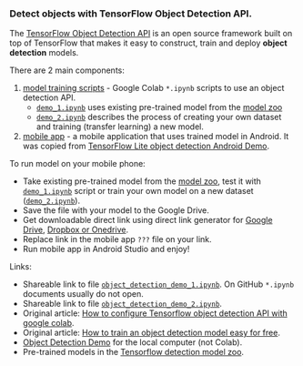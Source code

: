 ### Detect objects with TensorFlow Object Detection API.
The [TensorFlow Object Detection API](https://github.com/tensorflow/models/tree/master/research/object_detection)
is an open source framework built on top of TensorFlow that makes it easy to construct,
train and deploy **object detection** models.

There are 2 main components:
   01. [model training scripts](01_training_script) - 
       Google Colab `*.ipynb` scripts to use an object detection API.
          * [`demo_1.ipynb`](https://colab.research.google.com/drive/1OkqFXb1GSxi7oNkiGfGttSmhaob4ivFy)
            uses existing pre-trained model from the
            [model zoo](https://github.com/tensorflow/models/blob/master/research/object_detection/g3doc/detection_model_zoo.md)
          * [`demo_2.ipynb`](https://colab.research.google.com/drive/1sKb5rXrwiJTxzk0jZxAmpfIYUg0gj4Bw)
       describes the process of creating your own dataset and training (transfer learning) a new model.
   02. [mobile app](02_mobile_app) -
       a mobile application that uses trained model in Android. It was copied from
       [TensorFlow Lite object detection Android Demo](https://github.com/tensorflow/examples/tree/master/lite/examples/object_detection/android).

To run model on your mobile phone:
   * Take existing pre-trained model from the
     [model zoo](https://github.com/tensorflow/models/blob/master/research/object_detection/g3doc/detection_model_zoo.md),
     test it with [`demo_1.ipynb`](https://colab.research.google.com/drive/1OkqFXb1GSxi7oNkiGfGttSmhaob4ivFy) script
     or train your own model on a new dataset
     ([`demo_2.ipynb`](https://colab.research.google.com/drive/1sKb5rXrwiJTxzk0jZxAmpfIYUg0gj4Bw)).
   * Save the file with your model to the Google Drive.
   * Get downloadable direct link using direct link generator for
     [Google Drive](https://www.wonderplugin.com/online-tools/google-drive-direct-link-generator),
     [Dropbox or Onedrive](https://syncwithtech.blogspot.com/p/direct-download-link-generator.html).
   * Replace link in the mobile app `???` file on your link.
   * Run mobile app in Android Studio and enjoy!

Links:
   * Shareable link to file
     [`object_detection_demo_1.ipynb`](https://colab.research.google.com/drive/1OkqFXb1GSxi7oNkiGfGttSmhaob4ivFy).
     On GitHub `*.ipynb` documents usually do not open.
   * Shareable link to file
     [`object_detection_demo_2.ipynb`]().
   * Original article: [How to configure Tensorflow object detection API with google colab](https://chamaradodandeniya.wordpress.com/2019/04/16/how-to-configure-google-colab-for-object-detection-using-tensorflow/).
   * Original article: [How to train an object detection model easy for free](https://medium.com/swlh/how-to-train-an-object-detection-model-easy-for-free-f388ff3663e).
   * [Object Detection Demo](https://github.com/tensorflow/models/blob/master/research/object_detection/object_detection_tutorial.ipynb) for the local computer (not Colab).
   * Pre-trained models in the [Tensorflow detection model zoo](https://github.com/tensorflow/models/blob/master/research/object_detection/g3doc/detection_model_zoo.md).
